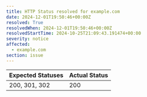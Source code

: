 ```yaml
---
title: HTTP Status resolved for example.com
date: 2024-12-01T19:50:46+00:00Z
resolved: True
resolvedWhen: 2024-12-01T19:50:46+00:00Z
resolvedStartTime: 2024-10-25T21:09:43.191474+00:00
severity: notice
affected:
  - example.com
section: issue
---
```


| Expected Statuses | Actual Status  |
|-------------------|----------------|
| 200, 301, 302 | 200 |
